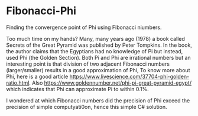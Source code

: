# Fibonacci-Phi
Finding the convergence point of Phi using Fibonacci niumbers.

Too much time on my hands?
Many, many years ago (1978)  a book called Secrets of the Great Pyramid was published by Peter Tompkins. In the book, the author claims that the Egyptians had no knowledge of Pi but instead, used Phi (the Golden Section). Both Pi and Phi are irrational numbers but an interesting point is that division of two adjacent Fibonacci numbers (larger/smaller) results in a good approximation of Phi, To know more about Phi, here is a good article https://www.livescience.com/37704-phi-golden-ratio.html. Also https://www.goldennumber.net/phi-pi-great-pyramid-egypt/ which indicates that Phi can approximate Pi to within 0.1%.

I wondered at which Fibonacci numbers did the precision of Phi exceed the precision of simple computyati0on, hence this simple C# solution.
